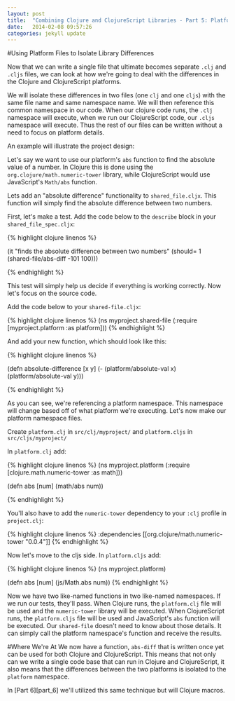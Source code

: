 ```yaml
---
layout: post
title:  "Combining Clojure and ClojureScript Libraries - Part 5: Platform Files"
date:   2014-02-08 09:57:26
categories: jekyll update
---
```


[8thLight]: https://8thlight.com
[speclj]:    https://github.com/slagyr/speclj 

#Using Platform Files to Isolate Library Differences

Now that we can write a single file that ultimate becomes separate `.clj` and `.cljs` files, we can look at how we're going to deal with the differences in the Clojure and ClojureScript platforms.

We will isolate these differences in two files (one `clj` and one `cljs`) with the same file name and same namespace name. We will then reference this common namespace in our code.  When our clojure code runs, the `.clj` namespace will execute, when we run our ClojureScript code, our `.cljs` namespace will execute.  Thus the rest of our files can be written without a need to focus on platform details.

An example will illustrate the project design:

Let's say we want to use our platform's `abs` function to find the absolute value of a number.  In Clojure this is done using the `org.clojure/math.numeric-tower` library, while ClojureScript would use JavaScript's `Math/abs` function.

Lets add an "absolute difference" functionality to `shared_file.cljx`.  This function will simply find the absolute difference between two numbers.

First, let's make a test.  Add the code below to the `describe` block in your `shared_file_spec.cljx`:

{% highlight clojure linenos %}

(it "finds the absolute difference between two numbers"
      (should= 1 (shared-file/abs-diff -101 100)))

{% endhighlight %}

This test will simply help us decide if everything is working correctly. Now let's focus on the source code.

Add the code below to your  `shared-file.cljx`:

{% highlight clojure linenos %}
(ns myproject.shared-file
  (:require [myproject.platform :as platform]))
{% endhighlight %}

And add your new function, which should look like this:

{% highlight clojure linenos %}

(defn absolute-difference [x y]
  (- (platform/absolute-val x) (platform/absolute-val y)))

{% endhighlight %}

As you can see, we're referencing a platform namespace.  This namespace will change based off of what platform we're executing.  Let's now make our platform namespace files.

Create `platform.clj` in `src/clj/myproject/` and `platform.cljs` in `src/cljs/myproject/`

In `platform.clj` add:

{% highlight clojure linenos %}
(ns myproject.platform
  (:require [clojure.math.numeric-tower :as math]))

  (defn abs [num]
      (math/abs num))

{% endhighlight %}

You'll also have to add the `numeric-tower` dependency to your `:clj` profile in `project.clj`:

{% highlight clojure linenos %}
   :dependencies [[org.clojure/math.numeric-tower "0.0.4"]]
{% endhighlight %}

Now let's move to the cljs side.  In `platform.cljs` add:

{% highlight clojure linenos %}
 (ns myproject.platform)

 (defn abs [num]
     (js/Math.abs num))
{% endhighlight %}

Now we have two like-named functions in two like-named namespaces.  If we run our tests, they'll pass.  When Clojure runs, the `platform.clj` file will be used and the `numeric-tower` library will be executed.  When ClojureScript runs, the `platform.cljs` file will be used and JavaScript's `abs` function will be executed.  Our `shared-file` doesn't need to know about those details.  It can simply call the platform namespace's function and receive the results.

#Where We're At
We now have a function, `abs-diff` that is written once yet can be used for both Clojure and ClojureScript.  This means that not only can we write a single code base that can run in Clojure and ClojureScript, it also means that the differences between the two platforms is isolated to the `platform` namespace.

In [Part 6][part_6] we'll utilized this same technique but will Clojure macros.
